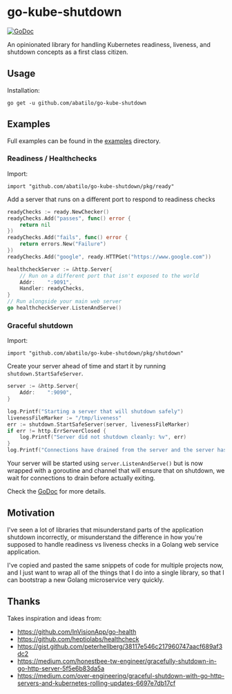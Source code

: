 # go-kube-shutdown
[![GoDoc](https://godoc.org/github.com/abatilo/go-kube-shutdown?status.svg)](http://godoc.org/github.com/abatilo/go-kube-shutdown)

An opinionated library for handling Kubernetes readiness, liveness, and
shutdown concepts as a first class citizen.

## Usage
Installation:
```
go get -u github.com/abatilo/go-kube-shutdown
```

## Examples
Full examples can be found in the [examples](./examples/) directory.

### Readiness / Healthchecks
Import:
```
import "github.com/abatilo/go-kube-shutdown/pkg/ready"
```

Add a server that runs on a different port to respond to readiness checks
```go
readyChecks := ready.NewChecker()
readyChecks.Add("passes", func() error {
	return nil
})
readyChecks.Add("fails", func() error {
	return errors.New("Failure")
})
readyChecks.Add("google", ready.HTTPGet("https://www.google.com"))

healthcheckServer := &http.Server{
	// Run on a different port that isn't exposed to the world
	Addr:    ":9091",
	Handler: readyChecks,
}
// Run alongside your main web server
go healthcheckServer.ListenAndServe()
```

### Graceful shutdown
Import:
```
import "github.com/abatilo/go-kube-shutdown/pkg/shutdown"
```

Create your server ahead of time and start it by running `shutdown.StartSafeServer`.
```go
server := &http.Server{
	Addr:    ":9090",
}

log.Printf("Starting a server that will shutdown safely")
livenessFileMarker := "/tmp/liveness"
err := shutdown.StartSafeServer(server, livenessFileMarker)
if err != http.ErrServerClosed {
	log.Printf("Server did not shutdown cleanly: %v", err)
}
log.Printf("Connections have drained from the server and the server has shutdown")
```

Your server will be started using `server.ListenAndServe()` but is now wrapped with a goroutine and channel that will ensure that on shutdown, we wait for connections to drain before actually exiting.

Check the [GoDoc](https://godoc.org/github.com/abatilo/go-kube-shutdown?status.svg) for more details.

## Motivation
I've seen a lot of libraries that misunderstand parts of the application
shutdown incorrectly, or misunderstand the difference in how you're supposed to
handle readiness vs liveness checks in a Golang web service application.

I've copied and pasted the same snippets of code for multiple projects now, and
I just want to wrap all of the things that I do into a single library, so that
I can bootstrap a new Golang microservice very quickly.

## Thanks
Takes inspiration and ideas from:
* https://github.com/InVisionApp/go-health
* https://github.com/heptiolabs/healthcheck
* https://gist.github.com/peterhellberg/38117e546c217960747aacf689af3dc2
* https://medium.com/honestbee-tw-engineer/gracefully-shutdown-in-go-http-server-5f5e6b83da5a
* https://medium.com/over-engineering/graceful-shutdown-with-go-http-servers-and-kubernetes-rolling-updates-6697e7db17cf
